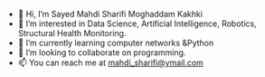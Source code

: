 - 👋 Hi, I’m Sayed Mahdi Sharifi Moghaddam Kakhki 
- 👀 I’m interested in Data Science, Artificial Intelligence, Robotics, Structural Health Monitoring.
- 🌱 I’m currently learning computer  networks &Python
- 💞️ I’m looking to collaborate on programming.
- 📫 You can reach me at mahdi_sharifi@ymail.com 

<!---
Sharifi-M/Sharifi-M is a ✨ special ✨ repository because its `README.md` (this file) appears on your GitHub profile.
You can click the Preview link to take a look at your changes.
--->
